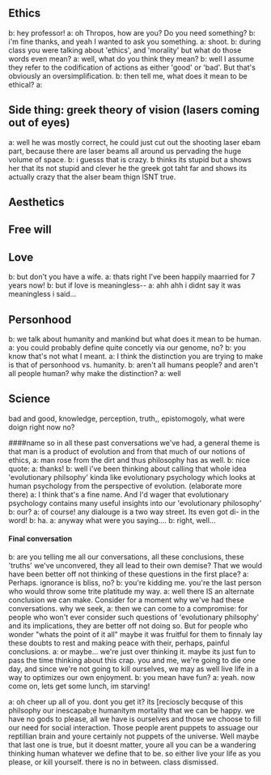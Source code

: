## Ethics
b: hey professor!
a: oh Thropos, how are you? Do you need something?
b: i'm fine thanks, and yeah I wanted to ask you something.
a: shoot.
b: during class you were talking about 'ethics', and 'morality' but what do those words even mean?
a: well, what do you think they mean?
b: well I assume they refer to the codification of actions as either 'good' or 'bad'. But that's obviously an oversimplification.
b: then tell me, what does it mean to be ethical?
a:

## Side thing: greek theory of vision (lasers coming out of eyes)
a: well he was mostly correct, he could just cut out the shooting laser ebam part, because there are laser beams all around us pervading the huge volume of space.
b: i guesss that is crazy.
b thinks its stupid but a shows her that its not stupid and clever he the greek got taht far and shows its actually crazy that the alser beam thign ISNT true.

## Aesthetics

## Free will

## Love
b: but don't you have a wife.
a: thats right I've been happily maarried for 7 years now!
b: but if love is meaningless--
a: ahh ahh i didnt say it was meaningless i said...

## Personhood
b: we talk about humanity and mankind but what does it mean to be human.
a: you could probably define quite concetly via our genome, no?
b: you know that's not what I meant.
a: I think the distinction you are trying to make is that of personhood vs. humanity.
b: aren't all humans people? and aren't all people human? why make the distinction?
a: well

## Science
bad and good, knowledge, perception, truth,, epistomogoly, what were doign right now no?



####name
so in all these past conversations we've had, a general theme is that man is a product of evolution and from that much of our notions of ethics,
a: man rose from the dirt and thus philosophy has as well.
b: nice quote:
a: thanks!
b: well i've been thinking about calling that whole idea 'evolutionary philsophy' kinda like evolutionary psychology which looks at human psychology from the perspective of evolution. (elaborate more there)
a: I think that's a fine name. And I'd wager that evolutionary psychology contains many useful insights into our 'evolutionary philosophy'
b: our?
a: of course! any dialouge is a two way street. Its even got di- in the word!
b: ha.
a: anyway what were you saying....
b: right, well...

#### Final conversation
b: are you telling me all our conversations, all these conclusions, these 'truths' we've unconvered, they all lead to their own  demise? That we would have been better off not thinking of these questions in the first place?
a: Perhaps. ignorance is bliss, no?
b: you're kidding me. you're the last person who would throw some trite platitude my way.
a: well there IS an alternate conclusion we can make. Consider for a moment why we've had these conversations. why we seek,
a: then we can come to a compromise: for people who won't ever consider such questions of 'evolutionary philsophy' and its implications, they are better off not doing so. But for people who wonder "whats the point of it all" maybe it was fruitful for them to finnaly lay these doubts to rest and making peace with their, perhaps, painful conclusions.
a: or maybe... we're just over thinking it. maybe its just fun to pass the time thinking about this crap. you and me, we're going to die one day, and since we're not going to kill ourselves, we may as well live life in a way to optimizes our own enjoyment.
b: you mean have fun?
a: yeah. now come on, lets get some lunch, im starving!



a: oh cheer up all of you. dont you get it? its [recioscly becquse of this philsophy our inescapab;e humanitym mortality that we can be happy. we have no gods to please, all we have is ourselves and those we choose to fill our need for social interaction. Those people arent puppets to assuage our reptillian brain and youre certainly not puppets of the universe. Well maybe that last one is true, but it doesnt matter, youre all you can be a wandering thinking human whatever we define that to be. so either live your life as you please, or kill yourself. there is no in between. class dismissed.
